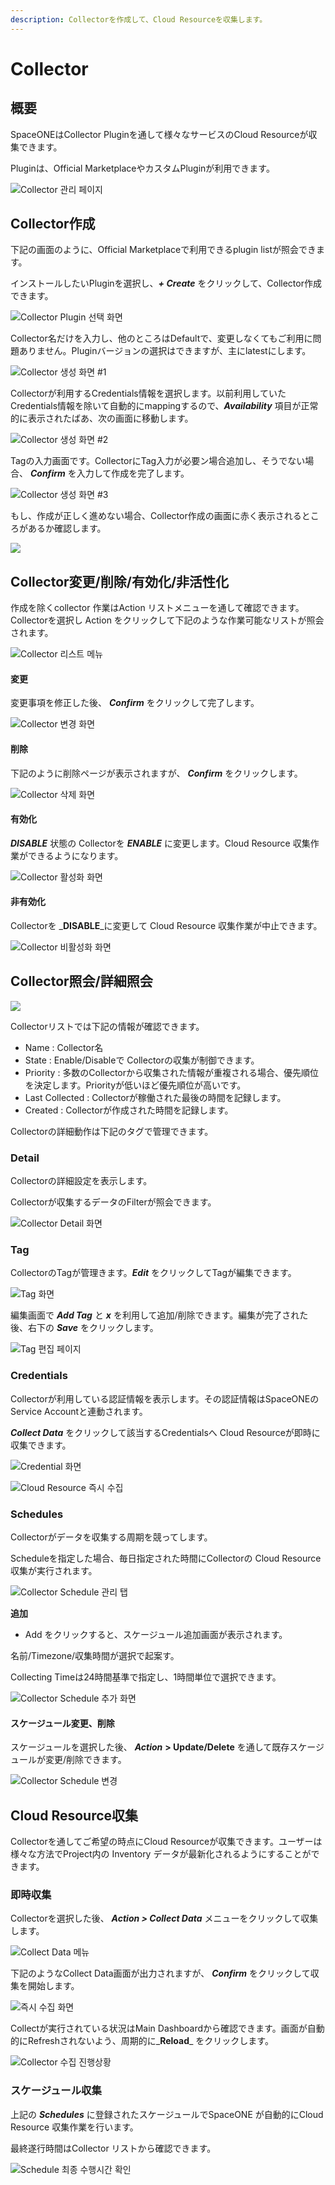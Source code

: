 ```yaml
---
description: Collectorを作成して、Cloud Resourceを収集します。
---
```


# Collector

## 概要

SpaceONEはCollector Pluginを通して様々なサービスのCloud Resourceが収集できます。

Pluginは、Official MarketplaceやカスタムPluginが利用できます。

![Collector &#xAD00;&#xB9AC; &#xD398;&#xC774;&#xC9C0;](../.gitbook/assets/2020-08-06-7.48.58-.png)

## Collector作成

下記の画面のように、Official Marketplaceで利用できるplugin listが照会できます。

インストールしたいPluginを選択し、_**+ Create**_ をクリックして、Collector作成できます。

![Collector Plugin &#xC120;&#xD0DD; &#xD654;&#xBA74;](../.gitbook/assets/2020-08-07-10.23.39.png)

Collector名だけを入力し、他のところはDefaultで、変更しなくてもご利用に問題ありません。Pluginバージョンの選択はできますが、主にlatestにします。

![Collector &#xC0DD;&#xC131; &#xD654;&#xBA74; \#1](../.gitbook/assets/2020-08-07-11.10.04.png)

Collectorが利用するCredentials情報を選択します。以前利用していたCredentials情報を除いて自動的にmappingするので、_**Availability**_ 項目が正常的に表示されたばあ、次の画面に移動します。

![Collector &#xC0DD;&#xC131; &#xD654;&#xBA74; \#2](../.gitbook/assets/2020-08-07-11.10.58.png)

Tagの入力画面です。CollectorにTag入力が必要ン場合追加し、そうでない場合、 _**Confirm**_ を入力して作成を完了します。

![Collector &#xC0DD;&#xC131; &#xD654;&#xBA74; \#3](../.gitbook/assets/2020-08-07-11.14.05.png)

もし、作成が正しく進めない場合、Collector作成の画面に赤く表示されるところがあるか確認します。

![](../.gitbook/assets/2020-08-07-11.16.29.png)

## Collector変更/削除/有効化/非活性化

作成を除くcollector 作業はAction リストメニューを通して確認できます。 Collectorを選択し Action をクリックして下記のような作業可能なリストが照会されます。

![Collector &#xB9AC;&#xC2A4;&#xD2B8; &#xBA54;&#xB274;](../.gitbook/assets/2020-08-07-11.18.32.png)

#### 変更

変更事項を修正した後、 _**Confirm**_ をクリックして完了します。

![Collector &#xBCC0;&#xACBD; &#xD654;&#xBA74;](../.gitbook/assets/2020-08-07-11.20.18.png)

#### 削除

下記のように削除ページが表示されますが、 _**Confirm**_ をクリックします。

![Collector &#xC0AD;&#xC81C; &#xD654;&#xBA74;](../.gitbook/assets/2020-08-07-2.06.46.png)

#### 有効化

_**DISABLE**_ 状態の Collectorを _**ENABLE**_ に変更します。Cloud Resource 収集作業ができるようになります。

![Collector &#xD65C;&#xC131;&#xD654; &#xD654;&#xBA74;](../.gitbook/assets/2020-08-07-2.10.04.png)

#### 非有効化

Collectorを _**DISABLE**_に変更して Cloud Resource 収集作業が中止できます。

![Collector &#xBE44;&#xD65C;&#xC131;&#xD654; &#xD654;&#xBA74;](../.gitbook/assets/2020-08-07-2.09.45.png)

## Collector照会/詳細照会

![](../.gitbook/assets/2020-08-07-2.16.13.png)

Collectorリストでは下記の情報が確認できます。

* Name : Collector名
* State : Enable/Disableで Collectorの収集が制御できます。
* Priority : 多数のCollectorから収集された情報が重複される場合、優先順位を決定します。Priorityが低いほど優先順位が高いです。
* Last Collected : Collectorが稼働された最後の時間を記録します。
* Created : Collectorが作成された時間を記録します。

Collectorの詳細動作は下記のタグで管理できます。

### Detail

Collectorの詳細設定を表示します。

Collectorが収集するデータのFilterが照会できます。

![Collector Detail &#xD654;&#xBA74;](../.gitbook/assets/2020-08-07-2.25.22.png)

### Tag

CollectorのTagが管理きます。_**Edit**_ をクリックしてTagが編集できます。

![Tag &#xD654;&#xBA74;](../.gitbook/assets/2020-08-07-2.27.56.png)

編集画面で _**Add Tag**_ と _**x**_ を利用して追加/削除できます。編集が完了された後、右下の _**Save**_ をクリックします。

![Tag &#xD3B8;&#xC9D1; &#xD398;&#xC774;&#xC9C0;](../.gitbook/assets/2020-08-07-3.25.03.png)

### Credentials

Collectorが利用している認証情報を表示します。その認証情報はSpaceONEのService Accountと連動されます。

_**Collect Data**_ をクリックして該当するCredentialsへ Cloud Resourceが即時に収集できます。

![Credential &#xD654;&#xBA74;](../.gitbook/assets/2020-08-07-3.28.14.png)

![Cloud Resource &#xC989;&#xC2DC; &#xC218;&#xC9D1;](../.gitbook/assets/2020-08-07-3.34.33.png)

### Schedules

Collectorがデータを収集する周期を競ってします。

Scheduleを指定した場合、毎日指定された時間にCollectorの Cloud Resource 収集が実行されます。

![Collector Schedule &#xAD00;&#xB9AC; &#xD0ED;](../.gitbook/assets/2020-08-07-3.39.39.png)

**追加**

* Add をクリックすると、スケージュール追加画面が表示されます。

名前/Timezone/収集時間が選択で起案す。

Collecting Timeは24時間基準で指定し、1時間単位で選択できます。

![Collector Schedule &#xCD94;&#xAC00; &#xD654;&#xBA74;](../.gitbook/assets/2020-08-07-3.46.11.png)

#### スケージュール変更、削除

スケージュールを選択した後、 _**Action**_ **&gt; Update/Delete** を通して既存スケージュールが変更/削除できます。

![Collector Schedule &#xBCC0;&#xACBD;](../.gitbook/assets/2020-08-07-3.58.22.png)

## Cloud Resource収集

Collectorを通してご希望の時点にCloud Resourceが収集できます。ユーザーは様々な方法でProject内の Inventory データが最新化されるようにすることができます。

### 即時収集

Collectorを選択した後、 _**Action &gt; Collect Data**_ メニューをクリックして収集します。

![Collect Data &#xBA54;&#xB274;](../.gitbook/assets/2020-08-07-4.02.39.png)

下記のようなCollect Data画面が出力されますが、 _**Confirm**_ をクリックして収集を開始します。

![&#xC989;&#xC2DC; &#xC218;&#xC9D1; &#xD654;&#xBA74;](../.gitbook/assets/2020-08-07-4.03.34.png)

Collectが実行されている状況はMain Dashboardから確認できます。画面が自動的にRefreshされないよう、周期的に_**Reload**_ をクリックします。

![Collector &#xC218;&#xC9D1; &#xC9C4;&#xD589;&#xC0C1;&#xD669;](../.gitbook/assets/2020-08-07-4.04.46.png)

### スケージュール収集

上記の _**Schedules**_ に登録されたスケージュールでSpaceONE が自動的にCloud Resource 収集作業を行います。

最終遂行時間はCollector リストから確認できます。

![Schedule &#xCD5C;&#xC885; &#xC218;&#xD589;&#xC2DC;&#xAC04; &#xD655;&#xC778;](../.gitbook/assets/2020-08-07-4.08.17-.png)

